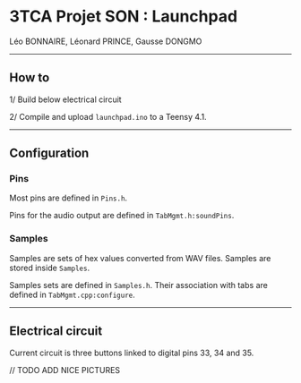 # 3TCA Projet SON : Launchpad

Léo BONNAIRE, Léonard PRINCE, Gausse DONGMO

<hr>

## How to

1/ Build below electrical circuit

2/ Compile and upload `launchpad.ino` to a Teensy 4.1.

<hr>

## Configuration

### Pins

Most pins are defined in `Pins.h`.

Pins for the audio output are defined in `TabMgmt.h:soundPins`.

### Samples

Samples are sets of hex values converted from WAV files. Samples are stored inside `Samples`.

Samples sets are defined in `Samples.h`. Their association with tabs are defined in `TabMgmt.cpp:configure`.

<hr>

## Electrical circuit

Current circuit is three buttons linked to digital pins 33, 34 and 35.

// TODO ADD NICE PICTURES